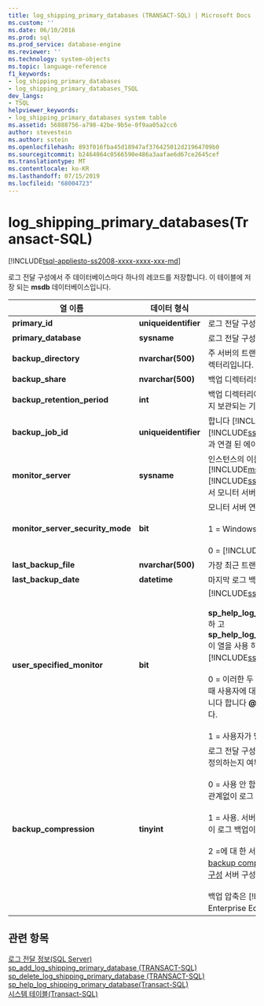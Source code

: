 ```yaml
---
title: log_shipping_primary_databases (TRANSACT-SQL) | Microsoft Docs
ms.custom: ''
ms.date: 06/10/2016
ms.prod: sql
ms.prod_service: database-engine
ms.reviewer: ''
ms.technology: system-objects
ms.topic: language-reference
f1_keywords:
- log_shipping_primary_databases
- log_shipping_primary_databases_TSQL
dev_langs:
- TSQL
helpviewer_keywords:
- log_shipping_primary_databases system table
ms.assetid: 56888756-a798-42be-9b5e-0f9aa05a2cc6
author: stevestein
ms.author: sstein
ms.openlocfilehash: 893f016fba45d18947af376425012d21964709b0
ms.sourcegitcommit: b2464064c0566590e486a3aafae6d67ce2645cef
ms.translationtype: MT
ms.contentlocale: ko-KR
ms.lasthandoff: 07/15/2019
ms.locfileid: "68004723"
---
```

# <a name="logshippingprimarydatabases-transact-sql"></a>log_shipping_primary_databases(Transact-SQL)
[!INCLUDE[tsql-appliesto-ss2008-xxxx-xxxx-xxx-md](../../includes/tsql-appliesto-ss2008-xxxx-xxxx-xxx-md.md)]

  로그 전달 구성에서 주 데이터베이스마다 하나의 레코드를 저장합니다. 이 테이블에 저장 되는 **msdb** 데이터베이스입니다.  
  
|열 이름|데이터 형식|설명|  
|-----------------|---------------|-----------------|  
|**primary_id**|**uniqueidentifier**|로그 전달 구성의 주 데이터베이스의 ID입니다.|  
|**primary_database**|**sysname**|로그 전달 구성의 주 데이터베이스의 이름입니다.|  
|**backup_directory**|**nvarchar(500)**|주 서버의 트랜잭션 로그 백업 파일이 저장되는 디렉터리입니다.|  
|**backup_share**|**nvarchar(500)**|백업 디렉터리의 네트워크 또는 UNC 경로입니다.|  
|**backup_retention_period**|**int**|백업 디렉터리에서 로그 백업 파일이 삭제되기까지 보관되는 기간(분)입니다.|  
|**backup_job_id**|**uniqueidentifier**|합니다 [!INCLUDE[msCoName](../../includes/msconame-md.md)] [!INCLUDE[ssNoVersion](../../includes/ssnoversion-md.md)] 주 서버의 백업 작업과 연결 된 에이전트 작업 ID입니다.|  
|**monitor_server**|**sysname**|인스턴스의 이름을 합니다 [!INCLUDE[msCoName](../../includes/msconame-md.md)] [!INCLUDE[ssDEnoversion](../../includes/ssdenoversion-md.md)] 로그 전달 구성에서 모니터 서버로 사용 합니다.|  
|**monitor_server_security_mode**|**bit**|모니터 서버 연결에 사용되는 보안 모드입니다.<br /><br /> 1 = Windows 인증<br /><br /> 0 = [!INCLUDE[ssNoVersion](../../includes/ssnoversion-md.md)] 인증 합니다.|  
|**last_backup_file**|**nvarchar(500)**|가장 최근 트랜잭션 로그 백업의 절대 경로입니다.|  
|**last_backup_date**|**datetime**|마지막 로그 백업 작업의 시간과 날짜입니다.|  
|**user_specified_monitor**|**bit**|[!INCLUDE[ssInternalOnly](../../includes/ssinternalonly-md.md)]<br /><br /> **sp_help_log_shipping_primary_database** 하 고 **sp_help_log_shipping_secondary_primary** 이 열을 사용 하 여 모니터 설정 표시를 제어 [!INCLUDE[ssManStudioFull](../../includes/ssmanstudiofull-md.md)]입니다.<br /><br /> 0 = 이러한 두 저장된 프로시저 중 하나를 호출할 때 사용자에 대 한 명시적 값을 지정 하지 않았습니다 합니다 **@monitor_server** 매개 변수입니다.<br /><br /> 1 = 사용자가 명시적 값을 지정했습니다.|  
|**backup_compression**|**tinyint**|로그 전달 구성이 서버 수준 백업 압축 동작을 재정의하는지 여부를 나타냅니다.<br /><br /> 0 = 사용 안 함. 서버에 구성된 백업 압축 설정에 관계없이 로그 백업이 압축되지 않습니다.<br /><br /> 1 = 사용. 서버에 구성된 백업 압축 설정에 관계없이 로그 백업이 항상 압축됩니다.<br /><br /> 2 =에 대 한 서버 구성을 사용 합니다 [보거나 backup compression default 서버 구성 옵션 구성](../../database-engine/configure-windows/view-or-configure-the-backup-compression-default-server-configuration-option.md) 서버 구성 옵션입니다. 이것은 기본값입니다.<br /><br /> 백업 압축은 [!INCLUDE[ssNoVersion](../../includes/ssnoversion-md.md)] Enterprise Edition에서만 지원됩니다.|  
  
## <a name="see-also"></a>관련 항목  
 [로그 전달 정보&#40;SQL Server&#41;](../../database-engine/log-shipping/about-log-shipping-sql-server.md)   
 [sp_add_log_shipping_primary_database &#40;TRANSACT-SQL&#41;](../../relational-databases/system-stored-procedures/sp-add-log-shipping-primary-database-transact-sql.md)   
 [sp_delete_log_shipping_primary_database &#40;TRANSACT-SQL&#41;](../../relational-databases/system-stored-procedures/sp-delete-log-shipping-primary-database-transact-sql.md)   
 [sp_help_log_shipping_primary_database&#40;Transact-SQL&#41;](../../relational-databases/system-stored-procedures/sp-help-log-shipping-primary-database-transact-sql.md)   
 [시스템 테이블&#40;Transact-SQL&#41;](../../relational-databases/system-tables/system-tables-transact-sql.md)  
  
  
